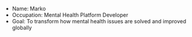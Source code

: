 - Name: Marko
- Occupation: Mental Health Platform Developer
- Goal: To transform how mental health issues are solved and improved globally
